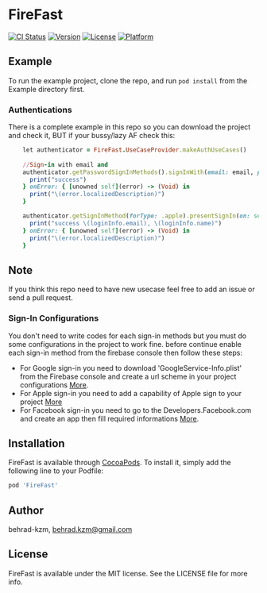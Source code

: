 # FireFast

[![CI Status](https://img.shields.io/travis/behrad-kzm/FireFast.svg?style=flat)](https://travis-ci.org/behrad-kzm/FireFast)
[![Version](https://img.shields.io/cocoapods/v/FireFast.svg?style=flat)](https://cocoapods.org/pods/FireFast)
[![License](https://img.shields.io/cocoapods/l/FireFast.svg?style=flat)](https://cocoapods.org/pods/FireFast)
[![Platform](https://img.shields.io/cocoapods/p/FireFast.svg?style=flat)](https://cocoapods.org/pods/FireFast)

## Example

To run the example project, clone the repo, and run `pod install` from the Example directory first.

### Authentications

There is a complete example in this repo so you can download the project and check it, BUT if your bussy/lazy AF check this:

```ruby
    let authenticator = FireFast.UseCaseProvider.makeAuthUseCases()
    
    //Sign-in with email and  
    authenticator.getPasswordSignInMethods().signInWith(email: email, password: password) { [unowned self](loginInfo) -> (Void) in
      print("success")
    } onError: { [unowned self](error) -> (Void) in
      print("\(error.localizedDescription)")
    }

    authenticator.getSignInMethod(forType: .apple).presentSignIn(on: self) { [unowned self](loginInfo) -> (Void) in
      print("success \(loginInfo.email), \(loginInfo.name)")
    } onError: { [unowned self](error) -> (Void) in
      print("\(error.localizedDescription)")
    }
```

## Note

If you think this repo need to have new usecase feel free to add an issue or send a pull request.


### Sign-In Configurations

You don't need to write codes for each sign-in methods but you must do some configurations in the project to work fine.
before continue enable each sign-in method from the firebase console then follow these steps:

- For Google sign-in you need to download 'GoogleService-Info.plist' from the Firebase console and create a url scheme in your project configurations [More](https://firebase.google.com/docs/auth/ios/google-signin#2_implement_google_sign-in).
- For Apple sign-in you need to add a capability of Apple sign to your project [More](https://medium.com/@priya_talreja/sign-in-with-apple-using-swift-5cd8695a46b6)
- For Facebook sign-in you need to go to the Developers.Facebook.com and create an app then fill required informations [More](https://developers.facebook.com/docs/facebook-login/ios).
  

## Installation

FireFast is available through [CocoaPods](https://cocoapods.org). To install
it, simply add the following line to your Podfile:

```ruby
pod 'FireFast'
```

## Author

behrad-kzm, behrad.kzm@gmail.com

## License

FireFast is available under the MIT license. See the LICENSE file for more info.
